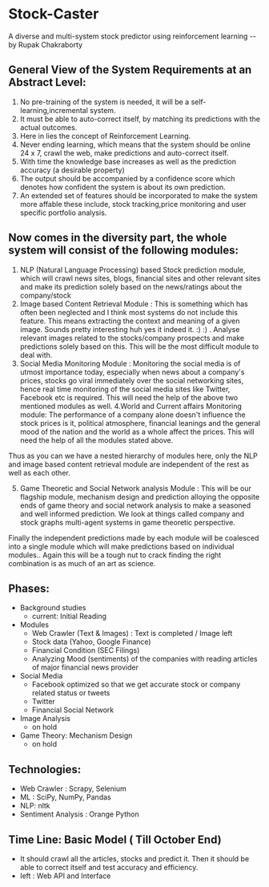 Stock-Caster
============
A diverse and multi-system stock predictor using reinforcement learning
--by Rupak Chakraborty


General View of the System Requirements at an Abstract Level:
-------------------------------------------------------------
1. No pre-training of the system is needed, it will be a self-learning,incremental system.
2. It must be able to auto-correct itself, by matching its predictions with the actual outcomes.
3. Here in lies the concept of Reinforcement Learning.
4. Never ending learning, which means that the system should be online 24 x 7, crawl the web, make predictions and auto-correct itself.
5. With time the knowledge base increases as well as the prediction accuracy (a desirable property)
6. The output should be accompanied by a confidence score which denotes how confident the system is about its own prediction.
7. An extended set of features should be incorporated to make the system more affable these include, stock tracking,price monitoring and user specific portfolio analysis. 

Now comes in the diversity part, the whole system will consist of the following modules:
----------------------------------------------------------------------------------------
1. NLP (Natural Language Processing) based Stock prediction module, which will crawl news sites, blogs, financial sites and other relevant sites and make its prediction solely based on the news/ratings about the company/stock
2. Image based Content Retrieval Module : This is something which has often been neglected and I think most systems do not include this feature. This means extracting the context and meaning of a given image. Sounds pretty interesting huh yes it indeed it.  :) :) . Analyse relevant images related to the stocks/company prospects and make predictions solely based on this. This will be the most difficult module to deal with.
3. Social Media Monitoring Module : Monitoring the social media is of utmost importance today, especially when news about a company's prices, stocks go viral immediately over the social networking sites, hence real time monitoring of the social media sites like Twitter, Facebook etc is required. This will need the help of the above two mentioned modules as well.
4.World and Current affairs Monitoring module: The performance of a company alone doesn't influence the stock prices is it, political atmosphere, financial leanings and the general mood of the nation and the world as a whole affect the prices. This will need the help of all the modules stated above. 

Thus as you can we have a nested hierarchy of modules here, only the NLP and image based content retrieval module are independent of the rest as well as each other. 

5. Game Theoretic and Social Network analysis Module : This will be our flagship module, mechanism design and prediction alloying the opposite ends of game theory and social network analysis to make a seasoned and well informed prediction. We look at things called company and stock graphs multi-agent systems in game theoretic perspective.

Finally the independent predictions made by each module will be coalesced into a single module which will make predictions based on individual modules.. Again this will be a tough nut to crack finding the right combination is as much of an art as science. 


Phases:
-------
 * Background studies
   * current: Initial Reading
 * Modules
   * Web Crawler (Text & Images) : Text is completed / Image left
   * Stock data (Yahoo, Google Finance)
   * Financial Condition (SEC Filings)
   * Analyzing Mood (sentiments) of the companies with reading articles of major financial news provider  
 * Social Media
   * Facebook
       optimized so that we get accurate stock or company related status or tweets
   * Twitter
   * Financial Social Network
* Image Analysis
    * on hold
* Game Theory: Mechanism Design
    * on hold     

Technologies:
------------
* Web Crawler : Scrapy, Selenium
* ML : SciPy, NumPy, Pandas
* NLP: nltk
* Sentiment Analysis : Orange Python

Time Line: Basic Model ( Till October End)
------------------------------------------
* It should crawl all the articles, stocks and predict it. Then it should be able to correct itself and test accuracy and efficiency.
* left : Web API and Interface
  
